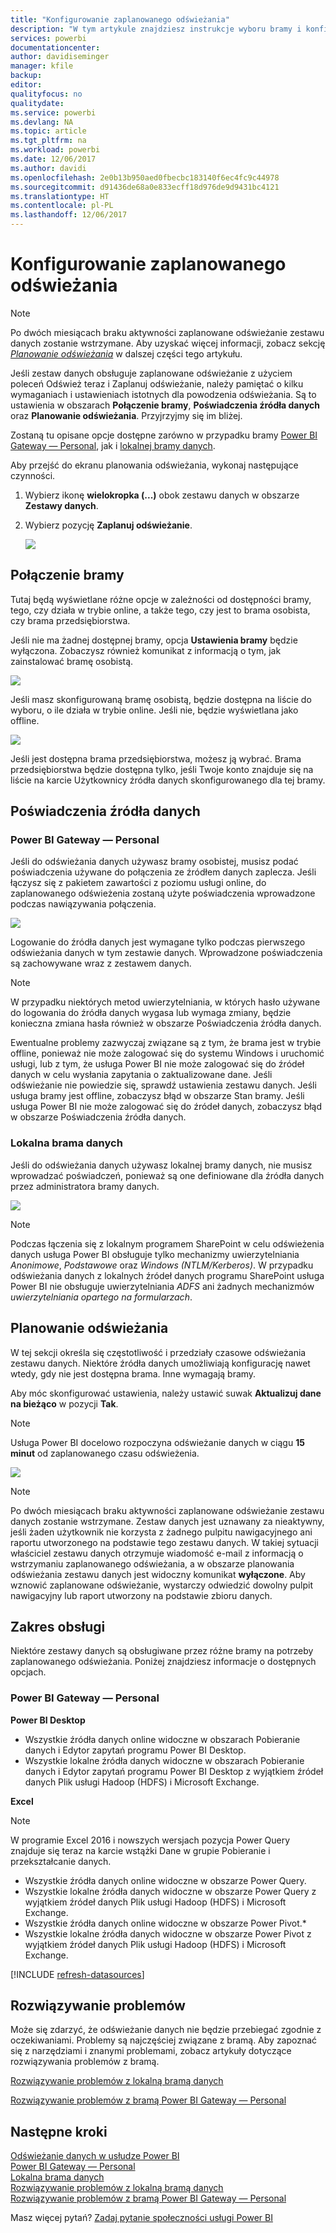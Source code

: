 ```yaml
---
title: "Konfigurowanie zaplanowanego odświeżania"
description: "W tym artykule znajdziesz instrukcje wyboru bramy i konfigurowania zaplanowanego odświeżania."
services: powerbi
documentationcenter: 
author: davidiseminger
manager: kfile
backup: 
editor: 
qualityfocus: no
qualitydate: 
ms.service: powerbi
ms.devlang: NA
ms.topic: article
ms.tgt_pltfrm: na
ms.workload: powerbi
ms.date: 12/06/2017
ms.author: davidi
ms.openlocfilehash: 2e0b13b950aed0fbecbc183140f6ec4fc9c44978
ms.sourcegitcommit: d91436de68a0e833ecff18d976de9d9431bc4121
ms.translationtype: HT
ms.contentlocale: pl-PL
ms.lasthandoff: 12/06/2017
---
```

# <a name="configuring-scheduled-refresh"></a>Konfigurowanie zaplanowanego odświeżania

>[!NOTE]
>Po dwóch miesiącach braku aktywności zaplanowane odświeżanie zestawu danych zostanie wstrzymane. Aby uzyskać więcej informacji, zobacz sekcję [*Planowanie odświeżania*](#schedule-refresh) w dalszej części tego artykułu.
> 
> 

Jeśli zestaw danych obsługuje zaplanowane odświeżanie z użyciem poleceń Odśwież teraz i Zaplanuj odświeżanie, należy pamiętać o kilku wymaganiach i ustawieniach istotnych dla powodzenia odświeżania. Są to ustawienia w obszarach **Połączenie bramy**, **Poświadczenia źródła danych** oraz **Planowanie odświeżania**. Przyjrzyjmy się im bliżej.

Zostaną tu opisane opcje dostępne zarówno w przypadku bramy [Power BI Gateway — Personal](personal-gateway.md), jak i [lokalnej bramy danych](service-gateway-onprem.md).

Aby przejść do ekranu planowania odświeżania, wykonaj następujące czynności.

1. Wybierz ikonę **wielokropka (...)** obok zestawu danych w obszarze **Zestawy danych**.
2. Wybierz pozycję **Zaplanuj odświeżanie**.
   
    ![](media/refresh-scheduled-refresh/dataset-menu.png)

## <a name="gateway-connection"></a>Połączenie bramy
Tutaj będą wyświetlane różne opcje w zależności od dostępności bramy, tego, czy działa w trybie online, a także tego, czy jest to brama osobista, czy brama przedsiębiorstwa.

Jeśli nie ma żadnej dostępnej bramy, opcja **Ustawienia bramy** będzie wyłączona. Zobaczysz również komunikat z informacją o tym, jak zainstalować bramę osobistą.

![](media/refresh-scheduled-refresh/gateway-not-configured.png)

Jeśli masz skonfigurowaną bramę osobistą, będzie dostępna na liście do wyboru, o ile działa w trybie online. Jeśli nie, będzie wyświetlana jako offline.

![](media/refresh-scheduled-refresh/gateway-connection.png)

Jeśli jest dostępna brama przedsiębiorstwa, możesz ją wybrać. Brama przedsiębiorstwa będzie dostępna tylko, jeśli Twoje konto znajduje się na liście na karcie Użytkownicy źródła danych skonfigurowanego dla tej bramy.

## <a name="data-source-credentials"></a>Poświadczenia źródła danych
### <a name="power-bi-gateway---personal"></a>Power BI Gateway — Personal
Jeśli do odświeżania danych używasz bramy osobistej, musisz podać poświadczenia używane do połączenia ze źródłem danych zaplecza. Jeśli łączysz się z pakietem zawartości z poziomu usługi online, do zaplanowanego odświeżenia zostaną użyte poświadczenia wprowadzone podczas nawiązywania połączenia.

![](media/refresh-scheduled-refresh/data-source-credentials-pgw.png)

Logowanie do źródła danych jest wymagane tylko podczas pierwszego odświeżania danych w tym zestawie danych. Wprowadzone poświadczenia są zachowywane wraz z zestawem danych.

> [!NOTE]
> W przypadku niektórych metod uwierzytelniania, w których hasło używane do logowania do źródła danych wygasa lub wymaga zmiany, będzie konieczna zmiana hasła również w obszarze Poświadczenia źródła danych.
> 
> 

Ewentualne problemy zazwyczaj związane są z tym, że brama jest w trybie offline, ponieważ nie może zalogować się do systemu Windows i uruchomić usługi, lub z tym, że usługa Power BI nie może zalogować się do źródeł danych w celu wysłania zapytania o zaktualizowane dane. Jeśli odświeżanie nie powiedzie się, sprawdź ustawienia zestawu danych. Jeśli usługa bramy jest offline, zobaczysz błąd w obszarze Stan bramy. Jeśli usługa Power BI nie może zalogować się do źródeł danych, zobaczysz błąd w obszarze Poświadczenia źródła danych.

### <a name="on-premises-data-gateway"></a>Lokalna brama danych
Jeśli do odświeżania danych używasz lokalnej bramy danych, nie musisz wprowadzać poświadczeń, ponieważ są one definiowane dla źródła danych przez administratora bramy danych.

![](media/refresh-scheduled-refresh/data-source-credentials-egw.png)

> [!NOTE]
> Podczas łączenia się z lokalnym programem SharePoint w celu odświeżenia danych usługa Power BI obsługuje tylko mechanizmy uwierzytelniania *Anonimowe*, *Podstawowe* oraz *Windows (NTLM/Kerberos)*. W przypadku odświeżania danych z lokalnych źródeł danych programu SharePoint usługa Power BI nie obsługuje uwierzytelniania *ADFS* ani żadnych mechanizmów *uwierzytelniania opartego na formularzach*.
> 
> 

## <a name="schedule-refresh"></a>Planowanie odświeżania
W tej sekcji określa się częstotliwość i przedziały czasowe odświeżania zestawu danych. Niektóre źródła danych umożliwiają konfigurację nawet wtedy, gdy nie jest dostępna brama. Inne wymagają bramy.

Aby móc skonfigurować ustawienia, należy ustawić suwak **Aktualizuj dane na bieżąco** w pozycji **Tak**.

> [!NOTE]
> Usługa Power BI docelowo rozpoczyna odświeżanie danych w ciągu **15 minut** od zaplanowanego czasu odświeżenia.
> 
> 

![](media/refresh-scheduled-refresh/scheduled-refresh.png)

> [!NOTE]
> Po dwóch miesiącach braku aktywności zaplanowane odświeżanie zestawu danych zostanie wstrzymane. Zestaw danych jest uznawany za nieaktywny, jeśli żaden użytkownik nie korzysta z żadnego pulpitu nawigacyjnego ani raportu utworzonego na podstawie tego zestawu danych. W takiej sytuacji właściciel zestawu danych otrzymuje wiadomość e-mail z informacją o wstrzymaniu zaplanowanego odświeżania, a w obszarze planowania odświeżania zestawu danych jest widoczny komunikat **wyłączone**. Aby wznowić zaplanowane odświeżanie, wystarczy odwiedzić dowolny pulpit nawigacyjny lub raport utworzony na podstawie zbioru danych.
> 
> 

## <a name="whats-supported"></a>Zakres obsługi
Niektóre zestawy danych są obsługiwane przez różne bramy na potrzeby zaplanowanego odświeżania. Poniżej znajdziesz informacje o dostępnych opcjach.

### <a name="power-bi-gateway---personal"></a>Power BI Gateway — Personal
**Power BI Desktop**

* Wszystkie źródła danych online widoczne w obszarach Pobieranie danych i Edytor zapytań programu Power BI Desktop.
* Wszystkie lokalne źródła danych widoczne w obszarach Pobieranie danych i Edytor zapytań programu Power BI Desktop z wyjątkiem źródeł danych Plik usługi Hadoop (HDFS) i Microsoft Exchange.

**Excel**

> [!NOTE]
> W programie Excel 2016 i nowszych wersjach pozycja Power Query znajduje się teraz na karcie wstążki Dane w grupie Pobieranie i przekształcanie danych.
> 
> 

* Wszystkie źródła danych online widoczne w obszarze Power Query.
* Wszystkie lokalne źródła danych widoczne w obszarze Power Query z wyjątkiem źródeł danych Plik usługi Hadoop (HDFS) i Microsoft Exchange.
* Wszystkie źródła danych online widoczne w obszarze Power Pivot.\*
* Wszystkie lokalne źródła danych widoczne w obszarze Power Pivot z wyjątkiem źródeł danych Plik usługi Hadoop (HDFS) i Microsoft Exchange.

<!-- Refresh Data sources-->
[!INCLUDE [refresh-datasources](./includes/refresh-datasources.md)]

## <a name="troubleshooting"></a>Rozwiązywanie problemów
Może się zdarzyć, że odświeżanie danych nie będzie przebiegać zgodnie z oczekiwaniami. Problemy są najczęściej związane z bramą. Aby zapoznać się z narzędziami i znanymi problemami, zobacz artykuły dotyczące rozwiązywania problemów z bramą.

[Rozwiązywanie problemów z lokalną bramą danych](service-gateway-onprem-tshoot.md)

[Rozwiązywanie problemów z bramą Power BI Gateway — Personal](service-admin-troubleshooting-power-bi-personal-gateway.md)

## <a name="next-steps"></a>Następne kroki
[Odświeżanie danych w usłudze Power BI](refresh-data.md)  
[Power BI Gateway — Personal](personal-gateway.md)  
[Lokalna brama danych](service-gateway-onprem.md)  
[Rozwiązywanie problemów z lokalną bramą danych](service-gateway-onprem-tshoot.md)  
[Rozwiązywanie problemów z bramą Power BI Gateway — Personal](service-admin-troubleshooting-power-bi-personal-gateway.md)  

Masz więcej pytań? [Zadaj pytanie społeczności usługi Power BI](http://community.powerbi.com/)

